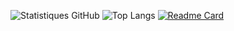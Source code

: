 ![Statistiques GitHub](https://github-readme-stats.vercel.app/api?username=mathieuMSdos&show_icons=true&theme=default)
![Top Langs](https://github-readme-stats.vercel.app/api/top-langs/?username=mathieuMSdos&layout=compact&theme=default)
[![Readme Card](https://github-readme-stats.vercel.app/api/pin/?username=mathieuMSdos&repo=Reelo-social-network)](https://github.com/mathieuMSdos/Reelo-social-network)
